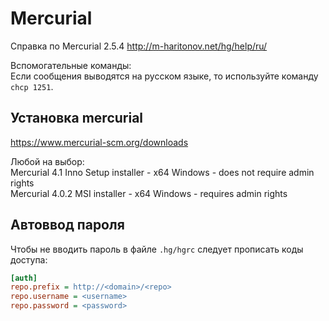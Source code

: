 # Mercurial
Справка по Mercurial 2.5.4 
http://m-haritonov.net/hg/help/ru/

Вспомогательные команды:  
Если сообщения выводятся на русском языке, то используйте команду `chcp 1251`.  

Установка mercurial 
--------------------

https://www.mercurial-scm.org/downloads

Любой на выбор:  
Mercurial 4.1 Inno Setup installer - x64 Windows - does not require admin rights  
Mercurial 4.0.2 MSI installer - x64 Windows - requires admin rights  

Автоввод пароля
--------------

Чтобы не вводить пароль в файле `.hg/hgrc` следует прописать коды доступа:

```ini
[auth]
repo.prefix = http://<domain>/<repo>
repo.username = <username>
repo.password = <password>
```
